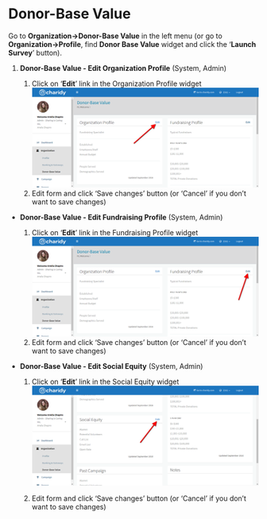 # Donor-Base Value

Go to **Organization->Donor-Base Value** in the left menu (or go to  **Organization->Profile**, find **Donor Base Value** widget and click the ‘**Launch Survey**’ button). 

1. **Donor-Base Value - Edit Organization Profile** (System, Admin)

	1)  Click on ‘**Edit**’ link in the Organization Profile widget
	![](/assets/charidy-admin-user-guide/image04.png)
	2) Edit form and click ‘Save changes’ button (or ‘Cancel’ if you don’t want to save changes)
- **Donor-Base Value - Edit Fundraising Profile** (System, Admin)
	
	1)  Click on ‘**Edit**’ link in the Fundraising Profile widget
	![](/assets/charidy-admin-user-guide/image14.png)
	2) Edit form and click ‘Save changes’ button (or ‘Cancel’ if you don’t want to save changes)
- **Donor-Base Value - Edit Social Equity** (System, Admin)
	1)  Click on ‘**Edit**’ link in the Social Equity widget
	![](/assets/charidy-admin-user-guide/image12.png)

	2) Edit form and click ‘Save changes’ button (or ‘Cancel’ if you don’t want to save changes)
